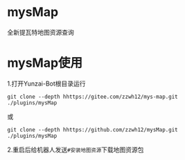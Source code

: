 # mysMap

全新提瓦特地图资源查询

# mysMap使用

1.打开Yunzai-Bot根目录运行
```
git clone --depth hhttps://gitee.com/zzwh12/mys-map.git ./plugins/mysMap
```
或
```
git clone --depth hhttps://github.com/zzwh12/mysMap.git ./plugins/mysMap
```

2.重启后给机器人发送`#安装地图资源`下载地图资源包

